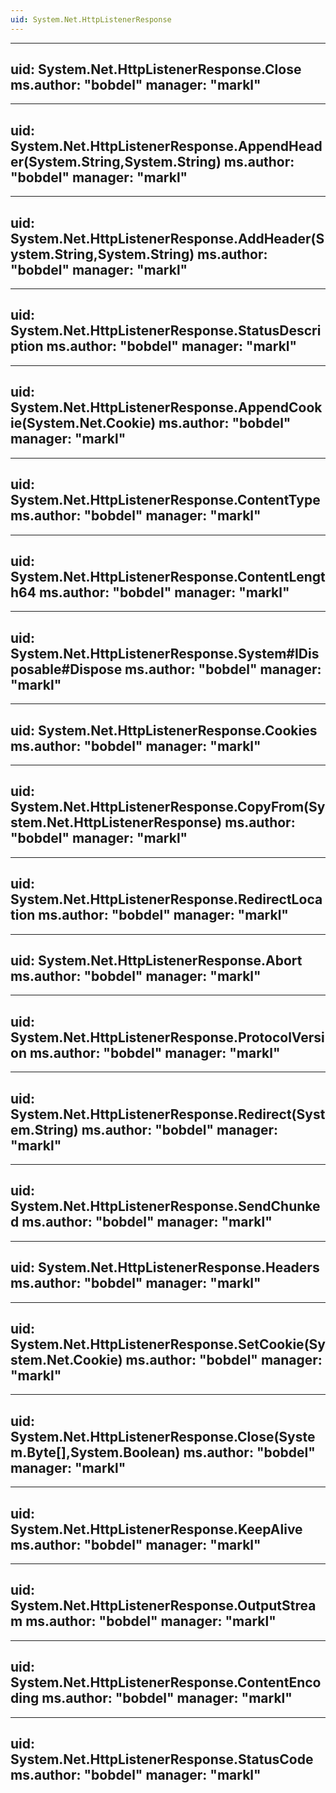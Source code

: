 ```yaml
---
uid: System.Net.HttpListenerResponse
---
```


---
uid: System.Net.HttpListenerResponse.Close
ms.author: "bobdel"
manager: "markl"
---

---
uid: System.Net.HttpListenerResponse.AppendHeader(System.String,System.String)
ms.author: "bobdel"
manager: "markl"
---

---
uid: System.Net.HttpListenerResponse.AddHeader(System.String,System.String)
ms.author: "bobdel"
manager: "markl"
---

---
uid: System.Net.HttpListenerResponse.StatusDescription
ms.author: "bobdel"
manager: "markl"
---

---
uid: System.Net.HttpListenerResponse.AppendCookie(System.Net.Cookie)
ms.author: "bobdel"
manager: "markl"
---

---
uid: System.Net.HttpListenerResponse.ContentType
ms.author: "bobdel"
manager: "markl"
---

---
uid: System.Net.HttpListenerResponse.ContentLength64
ms.author: "bobdel"
manager: "markl"
---

---
uid: System.Net.HttpListenerResponse.System#IDisposable#Dispose
ms.author: "bobdel"
manager: "markl"
---

---
uid: System.Net.HttpListenerResponse.Cookies
ms.author: "bobdel"
manager: "markl"
---

---
uid: System.Net.HttpListenerResponse.CopyFrom(System.Net.HttpListenerResponse)
ms.author: "bobdel"
manager: "markl"
---

---
uid: System.Net.HttpListenerResponse.RedirectLocation
ms.author: "bobdel"
manager: "markl"
---

---
uid: System.Net.HttpListenerResponse.Abort
ms.author: "bobdel"
manager: "markl"
---

---
uid: System.Net.HttpListenerResponse.ProtocolVersion
ms.author: "bobdel"
manager: "markl"
---

---
uid: System.Net.HttpListenerResponse.Redirect(System.String)
ms.author: "bobdel"
manager: "markl"
---

---
uid: System.Net.HttpListenerResponse.SendChunked
ms.author: "bobdel"
manager: "markl"
---

---
uid: System.Net.HttpListenerResponse.Headers
ms.author: "bobdel"
manager: "markl"
---

---
uid: System.Net.HttpListenerResponse.SetCookie(System.Net.Cookie)
ms.author: "bobdel"
manager: "markl"
---

---
uid: System.Net.HttpListenerResponse.Close(System.Byte[],System.Boolean)
ms.author: "bobdel"
manager: "markl"
---

---
uid: System.Net.HttpListenerResponse.KeepAlive
ms.author: "bobdel"
manager: "markl"
---

---
uid: System.Net.HttpListenerResponse.OutputStream
ms.author: "bobdel"
manager: "markl"
---

---
uid: System.Net.HttpListenerResponse.ContentEncoding
ms.author: "bobdel"
manager: "markl"
---

---
uid: System.Net.HttpListenerResponse.StatusCode
ms.author: "bobdel"
manager: "markl"
---
